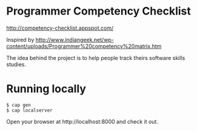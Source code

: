 Programmer Competency Checklist
===============================

http://competency-checklist.appspot.com/


Inspired by http://www.indiangeek.net/wp-content/uploads/Programmer%20competency%20matrix.htm

The idea behind the project is to help people track theirs software skills studies.



Running locally
===============

    $ cap gen
    $ cap localserver

Open your browser at http://localhost:8000 and check it out.
